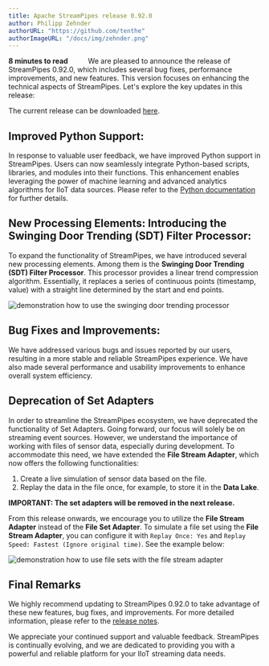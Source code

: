 ```yaml
---
title: Apache StreamPipes release 0.92.0
author: Philipp Zehnder
authorURL: "https://github.com/tenthe"
authorImageURL: "/docs/img/zehnder.png"
---
```

**<div style="float: left; padding-right: 40px;">8 minutes to read</div>**

We are pleased to announce the release of StreamPipes 0.92.0, which includes several bug fixes, performance improvements, and new features. 
This version focuses on enhancing the technical aspects of StreamPipes. 
Let's explore the key updates in this release:

<!--truncate-->

The current release can be downloaded <a href="https://streampipes.apache.org/download.html">here</a>.

## Improved Python Support:
In response to valuable user feedback, we have improved Python support in StreamPipes.
Users can now seamlessly integrate Python-based scripts, libraries, and modules into their functions. 
This enhancement enables leveraging the power of machine learning and advanced analytics algorithms for IIoT data sources. 
Please refer to the [Python documentation](https://streampipes.apache.org/docs/docs/python/latest/) for further details.


## New Processing Elements: Introducing the Swinging Door Trending (SDT) Filter Processor:
To expand the functionality of StreamPipes, we have introduced several new processing elements.
Among them is the **Swinging Door Trending (SDT) Filter Processor**.
This processor provides a linear trend compression algorithm. 
Essentially, it replaces a series of continuous points (timestamp, value) with a straight line determined by the start and end points.

<img src="/docs/blog/assets/2023-06-16/swinging_door_trending.gif" alt="demonstration how to use the swinging door trending processor"/>

## Bug Fixes and Improvements:
We have addressed various bugs and issues reported by our users, resulting in a more stable and reliable StreamPipes experience.
We have also made several performance and usability improvements to enhance overall system efficiency.

## Deprecation of Set Adapters

In order to streamline the StreamPipes ecosystem, we have deprecated the functionality of Set Adapters. 
Going forward, our focus will solely be on streaming event sources. 
However, we understand the importance of working with files of sensor data, especially during development. 
To accommodate this need, we have extended the **File Stream Adapter**, which now offers the following functionalities:
1. Create a live simulation of sensor data based on the file.
2. Replay the data in the file once, for example, to store it in the **Data Lake**.

**IMPORTANT: The set adapters will be removed in the next release.**

From this release onwards, we encourage you to utilize the **File Stream Adapter** instead of the **File Set Adapter**.
To simulate a file set using the **File Stream Adapter**, you can configure it with `Replay Once: Yes` and `Replay Speed: Fastest (Ignore original time)`.
See the example below:

<img src="/docs/blog/assets/2023-06-16/file_stream_set.gif" alt="demonstration how to use file sets with the file stream adapter"/>

## Final Remarks
We highly recommend updating to StreamPipes 0.92.0 to take advantage of these new features, bug fixes, and improvements. 
For more detailed information, please refer to the [release notes](https://github.com/apache/incubator-streampipes/blob/release/0.92.0/RELEASE_NOTES.md#0920).

We appreciate your continued support and valuable feedback. 
StreamPipes is continually evolving, and we are dedicated to providing you with a powerful and reliable platform for your IIoT streaming data needs.
